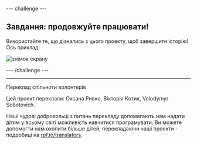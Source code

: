 --- challenge ---

## Завдання: продовжуйте працювати!

Використайте те, що дізнались з цього проекту, щоб завершити історію! Ось приклад:

![знімок екрану](images/story-final.png)

--- /challenge ---


***
Переклад спільноти волонтерів

Цей проект переклали: Оксана Ривко, Вікторія Котик, Volodymyr Sobotovich.

Наші чудові добровольці з питань перекладу допомагають нам надати дітям у всьому світі можливість навчитися програмувати. Ви можете допомогти нам охопити більше дітей, перекладаючи наші проекти - подробиці на [rpf.io/translators](https://rpf.io/translators).